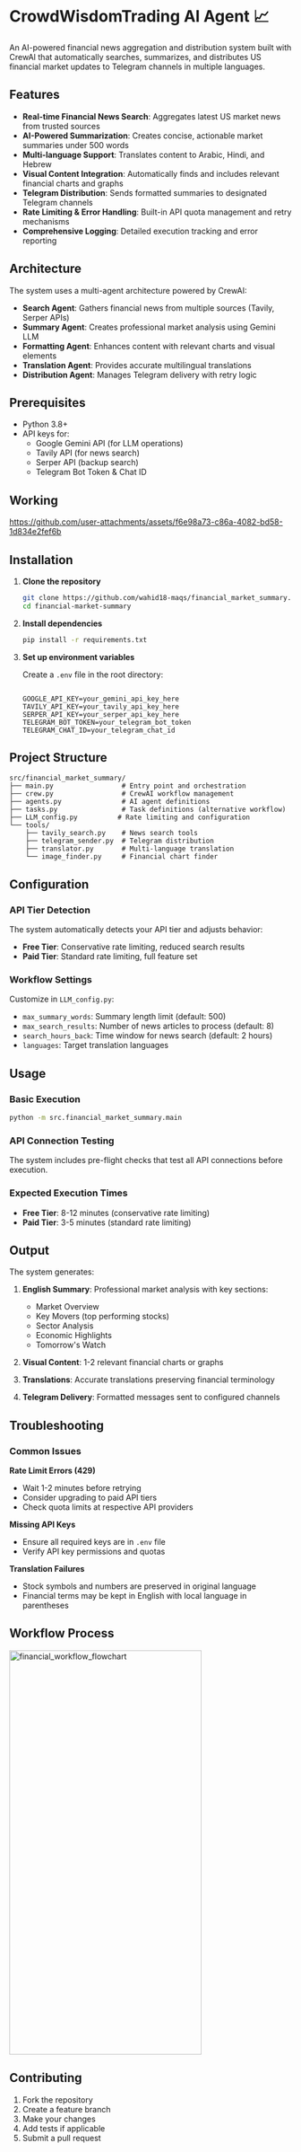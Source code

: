 # CrowdWisdomTrading AI Agent 📈

An AI-powered financial news aggregation and distribution system built with CrewAI that automatically searches, summarizes, and distributes US financial market updates to Telegram channels in multiple languages.

##  Features

- **Real-time Financial News Search**: Aggregates latest US market news from trusted sources
- **AI-Powered Summarization**: Creates concise, actionable market summaries under 500 words
- **Multi-language Support**: Translates content to Arabic, Hindi, and Hebrew
- **Visual Content Integration**: Automatically finds and includes relevant financial charts and graphs
- **Telegram Distribution**: Sends formatted summaries to designated Telegram channels
- **Rate Limiting & Error Handling**: Built-in API quota management and retry mechanisms
- **Comprehensive Logging**: Detailed execution tracking and error reporting

##  Architecture

The system uses a multi-agent architecture powered by CrewAI:

- **Search Agent**: Gathers financial news from multiple sources (Tavily, Serper APIs)
- **Summary Agent**: Creates professional market analysis using Gemini LLM
- **Formatting Agent**: Enhances content with relevant charts and visual elements
- **Translation Agent**: Provides accurate multilingual translations
- **Distribution Agent**: Manages Telegram delivery with retry logic

##  Prerequisites

- Python 3.8+
- API keys for:
  - Google Gemini API (for LLM operations)
  - Tavily API (for news search)
  - Serper API (backup search)
  - Telegram Bot Token & Chat ID

##  Working

https://github.com/user-attachments/assets/f6e98a73-c86a-4082-bd58-1d834e2fef6b

##  Installation

1. **Clone the repository**
   ```bash
   git clone https://github.com/wahid18-maqs/financial_market_summary.git
   cd financial-market-summary
   ```

2. **Install dependencies**
   ```bash
   pip install -r requirements.txt
   ```

3. **Set up environment variables**
   
   Create a `.env` file in the root directory:
   ```env
   
   GOOGLE_API_KEY=your_gemini_api_key_here
   TAVILY_API_KEY=your_tavily_api_key_here
   SERPER_API_KEY=your_serper_api_key_here
   TELEGRAM_BOT_TOKEN=your_telegram_bot_token
   TELEGRAM_CHAT_ID=your_telegram_chat_id
   ```

##  Project Structure

```
src/financial_market_summary/
├── main.py                 # Entry point and orchestration
├── crew.py                 # CrewAI workflow management
├── agents.py               # AI agent definitions
├── tasks.py                # Task definitions (alternative workflow)
├── LLM_config.py          # Rate limiting and configuration
└── tools/
    ├── tavily_search.py    # News search tools
    ├── telegram_sender.py  # Telegram distribution
    ├── translator.py       # Multi-language translation
    └── image_finder.py     # Financial chart finder
```

##  Configuration

### API Tier Detection
The system automatically detects your API tier and adjusts behavior:
- **Free Tier**: Conservative rate limiting, reduced search results
- **Paid Tier**: Standard rate limiting, full feature set

### Workflow Settings
Customize in `LLM_config.py`:
- `max_summary_words`: Summary length limit (default: 500)
- `max_search_results`: Number of news articles to process (default: 8)
- `search_hours_back`: Time window for news search (default: 2 hours)
- `languages`: Target translation languages

##  Usage

### Basic Execution
```bash
python -m src.financial_market_summary.main
```

### API Connection Testing
The system includes pre-flight checks that test all API connections before execution.

### Expected Execution Times
- **Free Tier**: 8-12 minutes (conservative rate limiting)
- **Paid Tier**: 3-5 minutes (standard rate limiting)

##  Output

The system generates:

1. **English Summary**: Professional market analysis with key sections:
   - Market Overview
   - Key Movers (top performing stocks)
   - Sector Analysis
   - Economic Highlights
   - Tomorrow's Watch

2. **Visual Content**: 1-2 relevant financial charts or graphs
3. **Translations**: Accurate translations preserving financial terminology
4. **Telegram Delivery**: Formatted messages sent to configured channels

##  Troubleshooting

### Common Issues

**Rate Limit Errors (429)**
- Wait 1-2 minutes before retrying
- Consider upgrading to paid API tiers
- Check quota limits at respective API providers

**Missing API Keys**
- Ensure all required keys are in `.env` file
- Verify API key permissions and quotas

**Translation Failures**
- Stock symbols and numbers are preserved in original language
- Financial terms may be kept in English with local language in parentheses

##  Workflow Process

 <img width="343" height="720" alt="financial_workflow_flowchart" src="https://github.com/user-attachments/assets/1c0da789-641c-4cec-804b-bdb142453013" />

##  Contributing

1. Fork the repository
2. Create a feature branch
3. Make your changes
4. Add tests if applicable
5. Submit a pull request
